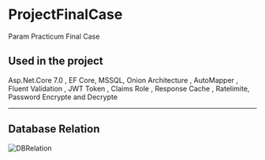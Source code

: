 # ProjectFinalCase
Param Practicum Final Case

Used in the project
-------------------------------------------------
Asp.Net.Core 7.0 ,
EF Core,
MSSQL,
Onion Architecture ,
AutoMapper ,
Fluent Validation ,
JWT Token ,
Claims Role ,
Response Cache ,
Ratelimite,
Password Encrypte and Decrypte


-------------------------------------------------




Database Relation 
-------------------------------------------------


![DBRelation](https://user-images.githubusercontent.com/107555262/222909484-f4eb2763-4639-4212-9cd5-a5ffbb2c78d1.png)
